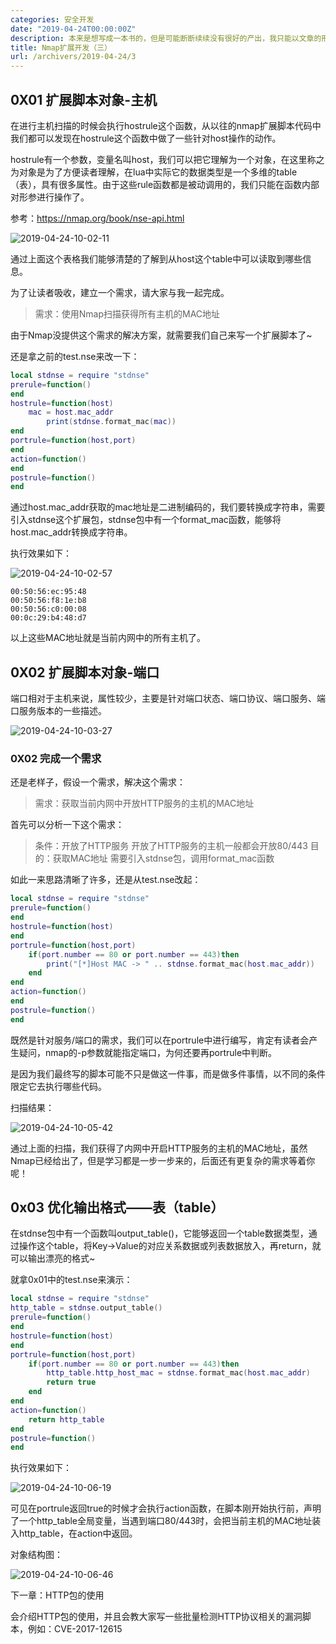 ```yaml
---
categories: 安全开发
date: "2019-04-24T00:00:00Z"
description: 本来是想写成一本书的，但是可能断断续续没有很好的产出，我只能以文章的形式分享出来了，希望我的研究成果能够给大家带来便利。—— 作者：倾旋
title: Nmap扩展开发（三）
url: /archivers/2019-04-24/3
---
```


## 0X01 扩展脚本对象-主机


在进行主机扫描的时候会执行hostrule这个函数，从以往的nmap扩展脚本代码中我们都可以发现在hostrule这个函数中做了一些针对host操作的动作。

hostrule有一个参数，变量名叫host，我们可以把它理解为一个对象，在这里称之为对象是为了方便读者理解，在lua中实际它的数据类型是一个多维的table（表），具有很多属性。由于这些rule函数都是被动调用的，我们只能在函数内部对形参进行操作了。

参考：https://nmap.org/book/nse-api.html

![2019-04-24-10-02-11](https://rvn0xsy.oss-cn-shanghai.aliyuncs.com/8aa47c1ecd155abdade1c3b457921eff.png)

通过上面这个表格我们能够清楚的了解到从host这个table中可以读取到哪些信息。

为了让读者吸收，建立一个需求，请大家与我一起完成。

> 需求：使用Nmap扫描获得所有主机的MAC地址

由于Nmap没提供这个需求的解决方案，就需要我们自己来写一个扩展脚本了~

还是拿之前的test.nse来改一下：

```lua
local stdnse = require "stdnse"
prerule=function()
end
hostrule=function(host)
	mac = host.mac_addr
        print(stdnse.format_mac(mac))
end
portrule=function(host,port)
end
action=function()
end
postrule=function()
end
```

通过host.mac_addr获取的mac地址是二进制编码的，我们要转换成字符串，需要引入stdnse这个扩展包，stdnse包中有一个format_mac函数，能够将host.mac_addr转换成字符串。

执行效果如下：

![2019-04-24-10-02-57](https://rvn0xsy.oss-cn-shanghai.aliyuncs.com/863e1db23982f1fbb47b8e69411185fa.png)


```
00:50:56:ec:95:48
00:50:56:f8:1e:b8
00:50:56:c0:00:08
00:0c:29:b4:48:d7
```

以上这些MAC地址就是当前内网中的所有主机了。

## 0X02 扩展脚本对象-端口

端口相对于主机来说，属性较少，主要是针对端口状态、端口协议、端口服务、端口服务版本的一些描述。

![2019-04-24-10-03-27](https://rvn0xsy.oss-cn-shanghai.aliyuncs.com/de5b15f02b69386d59046dca2f2a7e95.png)

### 0X02 完成一个需求

还是老样子，假设一个需求，解决这个需求：

> 需求：获取当前内网中开放HTTP服务的主机的MAC地址


首先可以分析一下这个需求：

>条件：开放了HTTP服务
>开放了HTTP服务的主机一般都会开放80/443
>目的：获取MAC地址
>需要引入stdnse包，调用format_mac函数

如此一来思路清晰了许多，还是从test.nse改起：

```lua
local stdnse = require "stdnse"
prerule=function()
end
hostrule=function(host)
end
portrule=function(host,port)
	if(port.number == 80 or port.number == 443)then
		print("[*]Host MAC -> " .. stdnse.format_mac(host.mac_addr))
	end
end
action=function()
end
postrule=function()
end
```

既然是针对服务/端口的需求，我们可以在portrule中进行编写，肯定有读者会产生疑问，nmap的-p参数就能指定端口，为何还要再portrule中判断。

是因为我们最终写的脚本可能不只是做这一件事，而是做多件事情，以不同的条件限定它去执行哪些代码。

扫描结果：

![2019-04-24-10-05-42](https://rvn0xsy.oss-cn-shanghai.aliyuncs.com/8286acd828509140b72d4bedac103a96.png)

通过上面的扫描，我们获得了内网中开启HTTP服务的主机的MAC地址，虽然Nmap已经给出了，但是学习都是一步一步来的，后面还有更复杂的需求等着你呢！

## 0x03 优化输出格式——表（table）

在stdnse包中有一个函数叫output_table()，它能够返回一个table数据类型，通过操作这个table，将Key->Value的对应关系数据或列表数据放入，再return，就可以输出漂亮的格式~

就拿0x01中的test.nse来演示：

```lua
local stdnse = require "stdnse"
http_table = stdnse.output_table()
prerule=function()
end
hostrule=function(host)
end
portrule=function(host,port)
	if(port.number == 80 or port.number == 443)then
		http_table.http_host_mac = stdnse.format_mac(host.mac_addr)
		return true
	end
end
action=function()
	return http_table
end
postrule=function()
end
```

执行效果如下：

![2019-04-24-10-06-19](https://rvn0xsy.oss-cn-shanghai.aliyuncs.com/db8d23d459faf2a651a1f21dc94493c5.png)

可见在portrule返回true的时候才会执行action函数，在脚本刚开始执行前，声明了一个http_table全局变量，当遇到端口80/443时，会把当前主机的MAC地址装入http_table，在action中返回。



对象结构图：

![2019-04-24-10-06-46](https://rvn0xsy.oss-cn-shanghai.aliyuncs.com/8f319658e0ec4d98f557d089c7dd99ad.png)

下一章：HTTP包的使用

会介绍HTTP包的使用，并且会教大家写一些批量检测HTTP协议相关的漏洞脚本，例如：CVE-2017-12615

